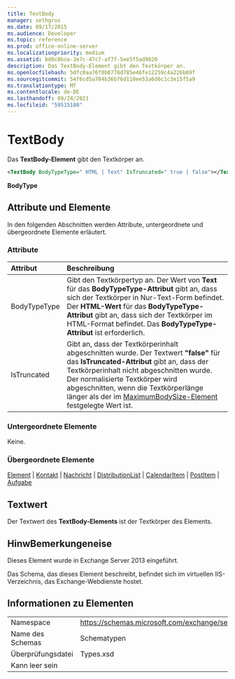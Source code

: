 ```yaml
---
title: TextBody
manager: sethgros
ms.date: 09/17/2015
ms.audience: Developer
ms.topic: reference
ms.prod: office-online-server
ms.localizationpriority: medium
ms.assetid: bd0c0bce-3e7c-47c7-af7f-5ee5f5ad9820
description: Das TextBody-Element gibt den Textkörper an.
ms.openlocfilehash: 5dfc0aa76f0b0778d785e46fe12259c4a226b89f
ms.sourcegitcommit: 54f6cd5a704b36b76d110ee53a6d6c1c3e15f5a9
ms.translationtype: MT
ms.contentlocale: de-DE
ms.lasthandoff: 09/24/2021
ms.locfileid: "59515180"
---
```

# <a name="textbody"></a>TextBody

Das **TextBody-Element** gibt den Textkörper an. 
  
```XML
<TextBody BodyTypeType=" HTML | Text" IsTruncated=" true | false"></TextBody>
```

 **BodyType**
## <a name="attributes-and-elements"></a>Attribute und Elemente

In den folgenden Abschnitten werden Attribute, untergeordnete und übergeordnete Elemente erläutert.
  
### <a name="attributes"></a>Attribute

|**Attribut**|**Beschreibung**|
|:-----|:-----|
|BodyTypeType  <br/> |Gibt den Textkörpertyp an. Der Wert von **Text** für das **BodyTypeType-Attribut** gibt an, dass sich der Textkörper in Nur-Text-Form befindet. Der **HTML-Wert** für das **BodyTypeType-Attribut** gibt an, dass sich der Textkörper im HTML-Format befindet. Das **BodyTypeType-Attribut** ist erforderlich.  <br/> |
|IsTruncated  <br/> |Gibt an, dass der Textkörperinhalt abgeschnitten wurde. Der Textwert **"false"** für das **IsTruncated-Attribut** gibt an, dass der Textkörperinhalt nicht abgeschnitten wurde. Der normalisierte Textkörper wird abgeschnitten, wenn die Textkörperlänge länger als der im [MaximumBodySize-Element](maximumbodysize.md) festgelegte Wert ist.  <br/> |
   
### <a name="child-elements"></a>Untergeordnete Elemente

Keine.
  
### <a name="parent-elements"></a>Übergeordnete Elemente

[Element](item.md)  |  [Kontakt](contact.md)  |  [Nachricht](message-ex15websvcsotherref.md)  |  [DistributionList](distributionlist.md)  |  [CalendarItem](calendaritem.md)  |  [PostItem](postitem.md)  |  [Aufgabe](task.md)
  
## <a name="text-value"></a>Textwert

Der Textwert des **TextBody-Elements** ist der Textkörper des Elements. 
  
## <a name="remarks"></a>HinwBemerkungeneise

Dieses Element wurde in Exchange Server 2013 eingeführt.
  
Das Schema, das dieses Element beschreibt, befindet sich im virtuellen IIS-Verzeichnis, das Exchange-Webdienste hostet.
  
## <a name="element-information"></a>Informationen zu Elementen

|||
|:-----|:-----|
|Namespace  <br/> |https://schemas.microsoft.com/exchange/services/2006/types  <br/> |
|Name des Schemas  <br/> |Schematypen  <br/> |
|Überprüfungsdatei  <br/> |Types.xsd  <br/> |
|Kann leer sein  <br/> ||
   

